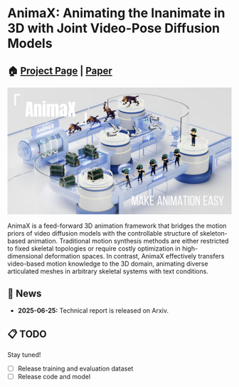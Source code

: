 # AnimaX: Animating the Inanimate in 3D with Joint Video-Pose Diffusion Models

## 🏠 [Project Page](https://anima-x.github.io) | [Paper](http://arxiv.org/abs/2506.19851)

![teaser](./assets/doc/teaser.jpg)

AnimaX is a feed-forward 3D animation framework that bridges the motion priors of video diffusion models with the controllable structure of skeleton-based animation.
Traditional motion synthesis methods are either restricted to fixed skeletal topologies or require costly optimization in high-dimensional deformation spaces.
In contrast, AnimaX effectively transfers video-based motion knowledge to the 3D domain, animating diverse articulated meshes in arbitrary skeletal systems with text conditions.

## 📢 News

- **2025-06-25:** Technical report is released on Arxiv.

## 📋 TODO

Stay tuned!

- [ ] Release training and evaluation dataset
- [ ] Release code and model
